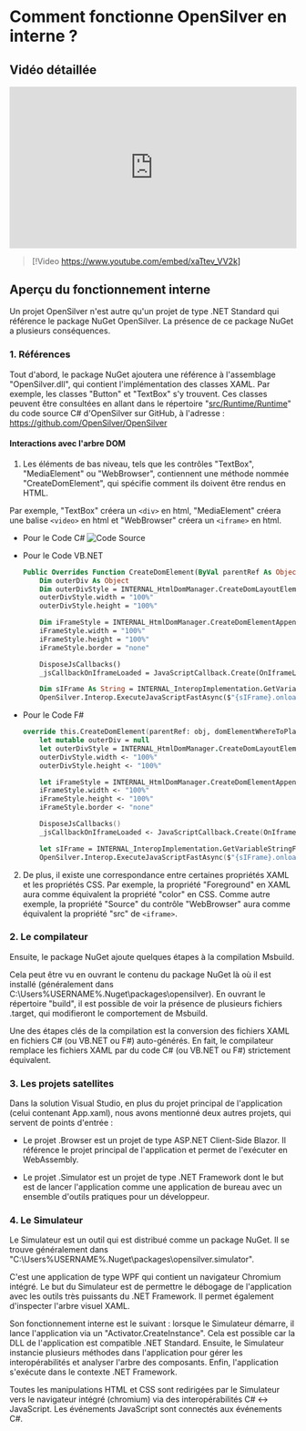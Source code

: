 # Comment fonctionne OpenSilver en interne ?

## Vidéo détaillée

<iframe 
    src="https://www.youtube.com/embed/xaTtev_VV2k?si=eDL0IHqTOcs9aJK-" 
    title="YouTube video player" 
    frameborder="0" 
    allow="accelerometer; autoplay; clipboard-write; encrypted-media; gyroscope; picture-in-picture; web-share" 
    referrerpolicy="strict-origin-when-cross-origin" 
    allowfullscreen
    style="width: 100%; aspect-ratio: 16/9;"
></iframe>


> [!Video https://www.youtube.com/embed/xaTtev_VV2k]

## Aperçu du fonctionnement interne

Un projet OpenSilver n'est autre qu'un projet de type .NET Standard qui référence le package NuGet OpenSilver. La présence de ce package NuGet a plusieurs conséquences.

### 1. Références

Tout d'abord, le package NuGet ajoutera une référence à l'assemblage "OpenSilver.dll", qui contient l'implémentation des classes XAML. Par exemple, les classes "Button" et "TextBox" s'y trouvent.
Ces classes peuvent être consultées en allant dans le répertoire "[src/Runtime/Runtime](https://github.com/OpenSilver/OpenSilver/tree/master/src/Runtime/Runtime)" du code source C# d'OpenSilver sur GitHub, à l'adresse : https://github.com/OpenSilver/OpenSilver

#### Interactions avec l'arbre DOM
1. Les éléments de bas niveau, tels que les contrôles "TextBox", "MediaElement" ou "WebBrowser", contiennent une méthode nommée "CreateDomElement", qui spécifie comment ils doivent être rendus en HTML.

  Par exemple, "TextBox" créera un `<div>` en html, "MediaElement" créera une balise `<video>` en html et "WebBrowser" créera un `<iframe>` en html.

  * Pour le Code C#
  ![Code Source](https://raw.githubusercontent.com/UserwareDocumentation/userware-docs/main/images/94c9417efa55451ea36e013f9d8fbaf9.png)

  * Pour le Code VB.NET
    ```vb
    Public Overrides Function CreateDomElement(ByVal parentRef As Object, <Out> ByRef domElementWhereToPlaceChildren As Object) As Object
        Dim outerDiv As Object
        Dim outerDivStyle = INTERNAL_HtmlDomManager.CreateDomLayoutElementAppendItAndGetStyle("div", parentRef, Me, outerDiv)
        outerDivStyle.width = "100%"
        outerDivStyle.height = "100%"

        Dim iFrameStyle = INTERNAL_HtmlDomManager.CreateDomElementAppendItAndGetStyle("iframe", outerDiv, Me, _iFrame)
        iFrameStyle.width = "100%"
        iFrameStyle.height = "100%"
        iFrameStyle.border = "none"

        DisposeJsCallbacks()
        _jsCallbackOnIframeLoaded = JavaScriptCallback.Create(OnIframeLoad, True)

        Dim sIFrame As String = INTERNAL_InteropImplementation.GetVariableStringForJS(_iFrame)
        OpenSilver.Interop.ExecuteJavaScriptFastAsync($"{sIFrame}.onload = {INTERNAL_InteropImplementation.GetVariableStringForJS(_jsCallbackOnIframeLoaded)}")
    ```

  * Pour le Code F#
    ```fs
    override this.CreateDomElement(parentRef: obj, domElementWhereToPlaceChildren : byref<obj>) =
        let mutable outerDiv = null
        let outerDivStyle = INTERNAL_HtmlDomManager.CreateDomLayoutElementAppendItAndGetStyle("div", parentRef, this, &outerDiv)
        outerDivStyle.width <- "100%"
        outerDivStyle.height <- "100%"

        let iFrameStyle = INTERNAL_HtmlDomManager.CreateDomElementAppendItAndGetStyle("iframe", outerDiv, this, &_iFrame)
        iFrameStyle.width <- "100%"
        iFrameStyle.height <- "100%"
        iFrameStyle.border <- "none"

        DisposeJsCallbacks()
        _jsCallbackOnIframeLoaded <- JavaScriptCallback.Create(OnIframeLoad, true)

        let sIFrame = INTERNAL_InteropImplementation.GetVariableStringForJS(_iFrame)
        OpenSilver.Interop.ExecuteJavaScriptFastAsync($"{sIFrame}.onload = {INTERNAL_InteropImplementation.GetVariableStringForJS(_jsCallbackOnIframeLoaded)}")
    ```

2. De plus, il existe une correspondance entre certaines propriétés XAML et les propriétés CSS. Par exemple, la propriété "Foreground" en XAML aura comme équivalent la propriété "color" en CSS. Comme autre exemple, la propriété "Source" du contrôle "WebBrowser" aura comme équivalent la propriété "src" de `<iframe>`.

### 2. Le compilateur

Ensuite, le package NuGet ajoute quelques étapes à la compilation Msbuild.

Cela peut être vu en ouvrant le contenu du package NuGet là où il est installé (généralement dans C:\Users\%USERNAME%\.Nuget\packages\opensilver\). En ouvrant le répertoire "build", il est possible de voir la présence de plusieurs fichiers .target, qui modifieront le comportement de Msbuild.

Une des étapes clés de la compilation est la conversion des fichiers XAML en fichiers C# (ou VB.NET ou F#) auto-générés. En fait, le compilateur remplace les fichiers XAML par du code C# (ou VB.NET ou F#) strictement équivalent.

### 3. Les projets satellites

Dans la solution Visual Studio, en plus du projet principal de l'application (celui contenant App.xaml), nous avons mentionné deux autres projets, qui servent de points d'entrée :

* Le projet .Browser est un projet de type ASP.NET Client-Side Blazor. Il référence le projet principal de l'application et permet de l'exécuter en WebAssembly.

* Le projet .Simulator est un projet de type .NET Framework dont le but est de lancer l'application comme une application de bureau avec un ensemble d'outils pratiques pour un développeur.

### 4. Le Simulateur

Le Simulateur est un outil qui est distribué comme un package NuGet. Il se trouve généralement dans "C:\Users\%USERNAME%\.Nuget\packages\opensilver.simulator".

C'est une application de type WPF qui contient un navigateur Chromium intégré. Le but du Simulateur est de permettre le débogage de l'application avec les outils très puissants du .NET Framework. Il permet également d'inspecter l'arbre visuel XAML.

Son fonctionnement interne est le suivant : lorsque le Simulateur démarre, il lance l'application via un "Activator.CreateInstance". Cela est possible car la DLL de l'application est compatible .NET Standard. Ensuite, le Simulateur instancie plusieurs méthodes dans l'application pour gérer les interopérabilités et analyser l'arbre des composants. Enfin, l'application s'exécute dans le contexte .NET Framework.

Toutes les manipulations HTML et CSS sont redirigées par le Simulateur vers le navigateur intégré (chromium) via des interopérabilités C# <-> JavaScript. Les événements JavaScript sont connectés aux événements C#.